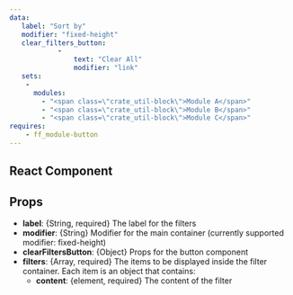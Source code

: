 ```yaml
---
data:
   label: "Sort by"
   modifier: "fixed-height"
   clear_filters_button: 
            - 
                text: "Clear All"
                modifier: "link"
   sets:
    -
      modules:
        - "<span class=\"crate_util-block\">Module A</span>"
        - "<span class=\"crate_util-block\">Module B</span>"
        - "<span class=\"crate_util-block\">Module C</span>"
requires: 
    - ff_module-button
---
```


## React Component

<div data-ff_container-filter="" />

## Props 
- **label**: {String, required} The label for the filters
- **modifier**: {String} Modifier for the main container (currently supported modifier: fixed-height)
- **clearFiltersButton**: {Object} Props for the button component
- **filters**: {Array, required} The items to be displayed inside the filter container. Each item is an object that contains:
   - **content**: {element, required} The content of the filter
  